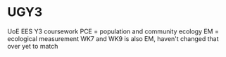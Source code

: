 # UGY3
UoE EES Y3 coursework
PCE = population and community ecology
EM = ecological measurement
WK7 and WK9 is also EM, haven't changed that over yet to match
